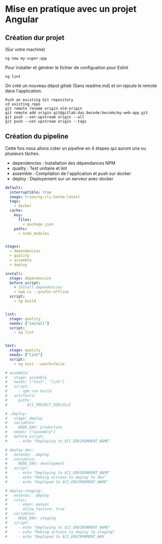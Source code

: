 # Mise en pratique avec un projet Angular 

## Création dur projet
(Sur votre machine)
```
ng new my-super-app
```
Pour installer et générer le fichier de configuation pour Eslint
```
ng lint
```
On créé un nouveau dépot gitlab (Sans readme.md) et on rajoute le remote dans l'application.
```
Push an existing Git repository
cd existing_repo
git remote rename origin old-origin
git remote add origin git@gitlab.das.becode:becode/my-web-app.git
git push --set-upstream origin --all
git push --set-upstream origin --tags
```

## Création du pipeline
Cette fois nous allons créer un pipeline en 4 étapes qui auront une ou plusieurs tâches.

- dependencies : Installation des dépendances NPM
- quality : Test unitaire et lint
- assemble : Compilation de l'application et push sur docker
- deploy : Deployement sur un serveur avec docker



```yaml
default:
  interruptible: true
  image: trion/ng-cli-karma:latest
  tags:
    - docker
  cache:
    key:
      files:
        - package.json
    paths:
      - node_modules


stages:
  - dependencies
  - quality
  - assemble
  - deploy

install:
  stage: dependencies
  before_script:
    # Install dependencies
    - npm ci --prefer-offline
  script:
    - ng build


lint:
  stage: quality
  needs: ["install"]
  script:
    - ng lint


test:
  stage: quality
  needs: ["lint"]
  script:
    - ng test --watch=false 

# assemble:
#   stage: assemble
#   needs: ["test", "lint"]
#   script:
#     - npm run build
#   artifacts:
#     paths:
#       - $CI_PROJECT_DIR/dist

# .deploy:
#   stage: deploy
#   variables:
#     NODE_ENV: production
#   needs: ["assemble"]
#   before_script:
#     - echo "Deploying to $CI_ENVIRONMENT_NAME"

# deploy-dev:
#   extends: .deploy
#   variables:
#     NODE_ENV: development
#   script:
#     - echo "Deploying to $CI_ENVIRONMENT_NAME"
#     - echo "Making actions to deploy to dev"
#     - echo "Deployed to $CI_ENVIRONMENT_NAME"

# deploy-staging:
#   extends: .deploy
#   rules:
#     - when: manual
#       allow_failure: true
#   variables:
#     NODE_ENV: staging
#   script:
#     - echo "Deploying to $CI_ENVIRONMENT_NAME"
#     - echo "Making actions to deploy to staging"
#     - echo "Deployed to $CI_ENVIRONMENT_NAM
```
